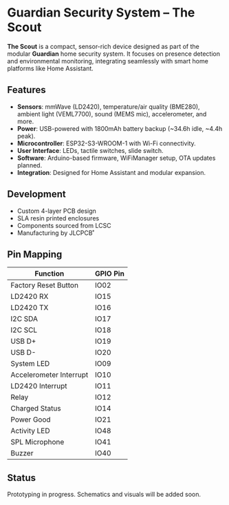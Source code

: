 # Guardian Security System – The Scout

**The Scout** is a compact, sensor-rich device designed as part of the modular **Guardian** home security system. It focuses on presence detection and environmental monitoring, integrating seamlessly with smart home platforms like Home Assistant.

## Features

- **Sensors**: mmWave (LD2420), temperature/air quality (BME280), ambient light (VEML7700), sound (MEMS mic), accelerometer, and more.
- **Power**: USB-powered with 1800mAh battery backup (~34.6h idle, ~4.4h peak).
- **Microcontroller**: ESP32-S3-WROOM-1 with Wi-Fi connectivity.
- **User Interface**: LEDs, tactile switches, slide switch.
- **Software**: Arduino-based firmware, WiFiManager setup, OTA updates planned.
- **Integration**: Designed for Home Assistant and modular expansion.

## Development

- Custom 4-layer PCB design
- SLA resin printed enclosures
- Components sourced from LCSC
- Manufacturing by JLCPCB˚

## Pin Mapping

| Function               | GPIO Pin |
|------------------------|----------|
| Factory Reset Button   | IO02     |
| LD2420 RX              | IO15     |
| LD2420 TX              | IO16     |
| I2C SDA                | IO17     |
| I2C SCL                | IO18     |
| USB D+                 | IO19     |
| USB D-                 | IO20     |
| System LED             | IO09     |
| Accelerometer Interrupt| IO10     |
| LD2420 Interrupt       | IO11     |
| Relay                  | IO12     |
| Charged Status         | IO14     |
| Power Good             | IO21     |
| Activity LED           | IO48     |
| SPL Microphone         | IO41     |
| Buzzer                 | IO40     |

## Status

Prototyping in progress. Schematics and visuals will be added soon.
